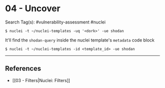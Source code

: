 # 04 - Uncover

Search Tag(s): #vulnerability-assessment #nuclei

```
$ nuclei -t ~/nuclei-templates -uq '<dork>' -ue shodan
```

It'll find the `shodan-query` inside the nuclei template's `metadata` code block

```
$ nuclei -t ~/nuclei-templates -id <template_id> -ue shodan
```

---
## References

- [[03 - Filters|Nuclei: Filters]]